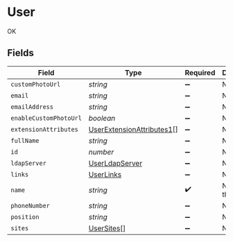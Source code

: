 # User

OK


## Fields

| Field                                                                         | Type                                                                          | Required                                                                      | Description                                                                   | Example                                                                       |
| ----------------------------------------------------------------------------- | ----------------------------------------------------------------------------- | ----------------------------------------------------------------------------- | ----------------------------------------------------------------------------- | ----------------------------------------------------------------------------- |
| `customPhotoUrl`                                                              | *string*                                                                      | :heavy_minus_sign:                                                            | N/A                                                                           |                                                                               |
| `email`                                                                       | *string*                                                                      | :heavy_minus_sign:                                                            | N/A                                                                           | aharrison@company.com                                                         |
| `emailAddress`                                                                | *string*                                                                      | :heavy_minus_sign:                                                            | N/A                                                                           | aharrison@company.com                                                         |
| `enableCustomPhotoUrl`                                                        | *boolean*                                                                     | :heavy_minus_sign:                                                            | N/A                                                                           |                                                                               |
| `extensionAttributes`                                                         | [UserExtensionAttributes1](../../models/shared/userextensionattributes1.md)[] | :heavy_minus_sign:                                                            | N/A                                                                           |                                                                               |
| `fullName`                                                                    | *string*                                                                      | :heavy_minus_sign:                                                            | N/A                                                                           | Ashley Harrison                                                               |
| `id`                                                                          | *number*                                                                      | :heavy_minus_sign:                                                            | N/A                                                                           | 1                                                                             |
| `ldapServer`                                                                  | [UserLdapServer](../../models/shared/userldapserver.md)                       | :heavy_minus_sign:                                                            | N/A                                                                           |                                                                               |
| `links`                                                                       | [UserLinks](../../models/shared/userlinks.md)                                 | :heavy_minus_sign:                                                            | N/A                                                                           |                                                                               |
| `name`                                                                        | *string*                                                                      | :heavy_check_mark:                                                            | Name of the user                                                              | AHarrison                                                                     |
| `phoneNumber`                                                                 | *string*                                                                      | :heavy_minus_sign:                                                            | N/A                                                                           | 123-555-6789                                                                  |
| `position`                                                                    | *string*                                                                      | :heavy_minus_sign:                                                            | N/A                                                                           | Teachers                                                                      |
| `sites`                                                                       | [UserSites](../../models/shared/usersites.md)[]                               | :heavy_minus_sign:                                                            | N/A                                                                           |                                                                               |